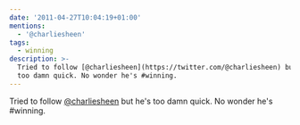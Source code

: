 ```yaml
---
date: '2011-04-27T10:04:19+01:00'
mentions:
  - '@charliesheen'
tags:
  - winning
description: >-
  Tried to follow [@charliesheen](https://twitter.com/@charliesheen) but he's
  too damn quick. No wonder he's #winning.
---
```

Tried to follow [@charliesheen](https://twitter.com/@charliesheen) but he's too damn quick. No wonder he's #winning.
